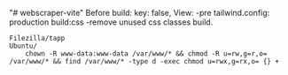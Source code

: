 "# webscraper-vite" 
Before build: 
    key: false,
    View: -pre
    tailwind.config: production
        build:css -remove unused css classes
    build. 

    Filezilla/tapp
    Ubuntu/ 
        chown -R www-data:www-data /var/www/* && chmod -R u=rw,g=r,o= /var/www/* && find /var/www/* -type d -exec chmod u=rwx,g=rx,o= {} +